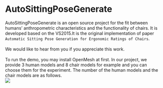 # AutoSittingPoseGenerate
AutoSittingPoseGenerate is an open source project for the fit between humans’ anthropometric characteristics and the functionality of chairs. It is developed based on the VS2015.It is the original implementation of paper `Automatic Sitting Pose Generation for Ergonomic Ratings of Chairs`. <br>
<br>
We would like to hear from you if you appreciate this work.<br>
<br>
To run the demo, you may install OpenMesh at first. In our project, we provide 3 human models and 8 chair models for example and you can choose them for the experiment. The number of the human models and the chair models are as follows.<br>
![](img/7.png)
